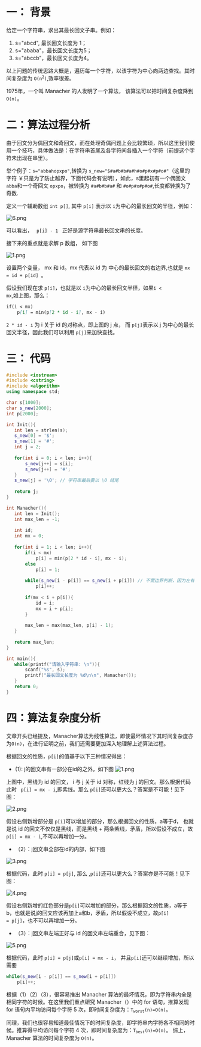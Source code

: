 # 一： 背景
给定一个字符串，求出其最长回文子串。例如：
 1. s="abcd", 最长回文长度为 1；
 2. s="ababa"，最长回文长度为5；
 3. s="abccb"，最长回文长度为4。


 以上问题的传统思路大概是，遍历每一个字符，以该字符为中心向两边查找。其时间复杂度为 <code>O(n<sup>2</sup>)</code>,效率很差。

1975年，一个叫 Manacher 的人发明了一个算法， 该算法可以把时间复杂度降到 <code>O(n)</code>。
# 二：算法过程分析
  由于回文分为偶回文和奇回文，而在处理奇偶问题上会比较繁琐，所以这里我们使用一个技巧，具体做法是：在字符串首尾及各字符间各插入一个字符（前提这个字符未出现在串里）。
  
  举个例子：<code>s="abbahopxpo"</code>,转换为 <code>s_new="$#a#b#b#a#h#o#p#x#p#o#"</code>（这里的字符  ￥只是为了防止越界，下面代码会有说明），如此，s里起初有一个偶回文 <code>abba</code>和一个奇回文 <code>opxpo</code>，被转换为 <code>#a#b#b#a#</code> 和 <code>#o#p#x#p#o#</code>,长度都转换为了奇数.
  
定义一个辅助数组 <code>int p[]</code>, 其中 <code>p[i]</code> 表示以 <code>i</code>为中心的最长回文的半径，例如：



![6.png](https://i.loli.net/2019/06/29/5d16c90730ce073372.png)


可以看出， <code> p[i] - 1 </code> 正好是源字符串最长回文串的长度。

接下来的重点就是求解 p 数组， 如下图
 
 ![1.png](https://i.loli.net/2019/06/29/5d16bda5a877799771.png)
 
 设置两个变量， mx 和 id。mx 代表以 id 为 中心的最长回文的右边界,也就是 <code>mx = id + p[id] </code>。
 
 假设我们现在求 <code>p[i]</code>，也就是以 <code>i</code>为中心的最长回文半径，如果<code>i < mx</code>,如上图，那么：
 ```md
 if(i < mx)
     p[i] = min(p[2 * id - i], mx - i)
 ```
 <code>2 * id - i</code> 为 i 关于 id 的对称点，即上图的 j 点， 而 <code>p[j]</code>表示以 j 为中心的最长回文半径，因此我们可以利用  <code>p[j]</code>来加快查找。
 
 # 三： 代码
 ```cpp
 #include <iostream>
#include <cstring>
#include <algorithm>
using namespace std;

char s[1000];
char s_new[2000];
int p[2000];

int Init(){
	int len = strlen(s);
	s_new[0] = '$';
	s_new[1] = '#';
	int j = 2;
	
	for(int i = 0; i < len; i++){
		s_new[j++] = s[i];
		s_new[j++] = '#';
	}
	s_new[j] = '\0'; // 字符串最后要以 \0 结尾
	
	return j; 
} 

int Manacher(){
	int len = Init();
	int max_len = -1;
	
	int id;
	int mx = 0;
	
	for(int i = 1; i < len; i++){
		if(i < mx)
			p[i] = min(p[2 * id - i], mx - i);
		else
			p[i] = 1;
		
		while(s_new[i - p[i]] == s_new[i + p[i]]) // 不需边界判断，因为左有'$',右有'\0'
			p[i]++;
		
		if(mx < i + p[i]){
			id = i;
			mx = i + p[i];
		} 
		
		max_len = max(max_len, p[i] - 1);
	}
	
	return max_len;
}

int main(){
	while(printf("请输入字符串: \n")){
		scanf("%s", s);
		printf("最长回文长度为 %d\n\n", Manacher());
	}
	return 0;
}
```
# 四：算法复杂度分析
文章开头已经提及，Manacher算法为线性算法，即使最坏情况下其时间复杂度亦为<code>O(n)</code>，在进行证明之前，我们还需要更加深入地理解上述算法过程。

根据回文的性质，<code>p[i]</code>的值基于以下三种情况得出：
* (1): j的回文串有一部分在id的之外，如下图
![1.png](https://i.loli.net/2019/06/29/5d16c31db1cd281256.png)

上图中，黑线为 id 的回文， i 与 j 关于 id 对称，红线为 j 的回文。那么根据代码此时 <code> p[i] = mx - i</code>,即紫线。那么 <code>p[i]</code>还可以更大么？答案是不可能！见下图：

![2.png](https://i.loli.net/2019/06/29/5d16c31dc0f1a55903.png)

假设右侧新增部分是 <code>p[i]</code>可以增加的部分，那么根据回文的性质，a等于d， 也就是说 id 的回文不仅仅是黑线，而是黑线 + 两条紫线，矛盾，所以假设不成立，故 <code>p[i] = mx - i</code>,不可以再增加一分。

* （2）：j回文串全部在id的内部，如下图

![3.png](https://i.loli.net/2019/06/29/5d16c31de3b2a27940.png)

根据代码，此时 <code>p[i] = p[j]</code>, 那么 ,<code>p[i]</code>还可以更大么？答案亦是不可能！见下图：

![4.png](https://i.loli.net/2019/06/29/5d16c31dc990f40806.png)

假设右侧新增的红色部分是<code>p[i]</code>可以增加的部分，那么根据回文的性质，a等于b，也就是说j的回文应该再加上a和b，矛盾，所以假设不成立，故<code>p[i] = p[j]</code>，也不可以再增加一分。

* （3）：j回文串左端正好与 id 的回文串左端重合，见下图：

![5.png](https://i.loli.net/2019/06/29/5d16c31dd7d7181410.png)

根据代码，此时 <code>p[i] = p[j]</code>或<code>p[i] = mx - i</code>， 并且<code>p[i]</code>还可以继续增加，所以需要

```cpp
while(s_new[i - p[i]] == s_new[i + p[i]])
    p[i]++;
```
根据（1）（2）（3），很容易推出 Manacher 算法的最坏情况，即为字符串内全是相同字符的时候。在这里我们重点研究 Manacher（）中的 for 语句，推算发现 for 语句内平均访问每个字符 5 次，即时间复杂度为：<code>T<sub>worst</sub>(n)=O(n)</code>。

同理，我们也很容易知道最佳情况下的时间复杂度，即字符串内字符各不相同的时候。推算得平均访问每个字符 4 次，即时间复杂度为：<code>T<sub>best</sub>(n)=O(n)</code>。
综上，Manacher 算法的时间复杂度为 <code>O(n)</code>。
